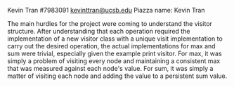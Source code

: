 Kevin Tran
#7983091
kevinttran@ucsb.edu
Piazza name: Kevin Tran

The main hurdles for the project were coming to understand the visitor structure.
After understanding that each operation required the implementation
of a new visitor class with a unique visit implementation to carry out
the desired operation, the actual implementations for max and sum were 
trivial, especially given the example print visitor. For max, it was simply
a problem of visiting every node and maintaining a consistent max that was measured
against each node's value. For sum, it was simply a matter of visiting each node
and adding the value to a persistent sum value.